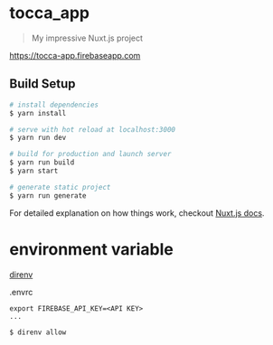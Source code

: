 # tocca_app

> My impressive Nuxt.js project

https://tocca-app.firebaseapp.com

## Build Setup

``` bash
# install dependencies
$ yarn install

# serve with hot reload at localhost:3000
$ yarn run dev

# build for production and launch server
$ yarn run build
$ yarn start

# generate static project
$ yarn run generate
```

For detailed explanation on how things work, checkout [Nuxt.js docs](https://nuxtjs.org).

# environment variable

[direnv](https://github.com/direnv/direnv)

.envrc
```
export FIREBASE_API_KEY=<API KEY>
...
```

```
$ direnv allow
```

